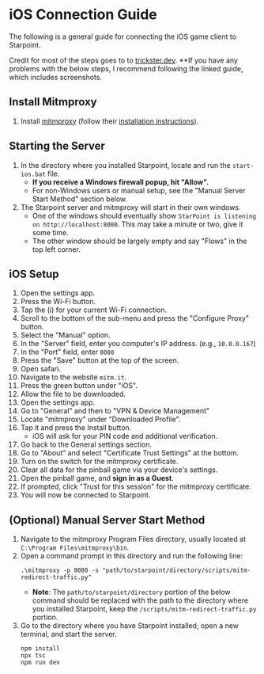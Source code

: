 # iOS Connection Guide
The following is a general guide for connecting the iOS game client to Starpoint.

Credit for most of the steps goes to to [trickster.dev](https://www.trickster.dev/post/setting-up-mitmproxy-with-ios17.1/).
**If you have any problems with the below steps, I recommend following the linked guide, which includes screenshots.

## Install Mitmproxy
1. Install [mitmproxy](https://mitmproxy.org) (follow their [installation instructions](https://docs.mitmproxy.org/stable/overview-installation/)).

## Starting the Server
1. In the directory where you installed Starpoint, locate and run the ``start-ios.bat`` file.
   - **If you receive a Windows firewall popup, hit "Allow".**
   - For non-Windows users or manual setup, see the "Manual Server Start Method" section below.
2. The Starpoint server and mitmproxy will start in their own windows.
   - One of the windows should eventually show ``StarPoint is listening on http://localhost:8000``. This may take a minute or two, give it some time.
   - The other window should be largely empty and say "Flows" in the top left corner.

## iOS Setup
1. Open the settings app.
2. Press the Wi-Fi button.
3. Tap the (i) for your current Wi-Fi connection.
4. Scroll to the bottom of the sub-menu and press the "Configure Proxy" button.
5. Select the "Manual" option.
6. In the "Server" field, enter you computer's IP address. (e.g., `10.0.0.167`)
7. In the "Port" field, enter `8080`
8. Press the "Save" button at the top of the screen.
9. Open safari.
10. Navigate to the website ``mitm.it``.
11. Press the green button under "iOS".
12. Allow the file to be downloaded.
13. Open the settings app.
14. Go to "General" and then to "VPN & Device Management"
15. Locate "mitmproxy" under "Downloaded Profile".
16. Tap it and press the Install button.
    - iOS will ask for your PIN code and additional verification.
17. Go back to the General settings section.
18. Go to "About" and select "Certificate Trust Settings" at the bottom.
19. Turn on the switch for the mitmproxy certificate.
20. Clear all data for the pinball game via your device's settings.
21. Open the pinball game, and **sign in as a Guest**.
22. If prompted, click "Trust for this session" for the mitmproxy certificate.
23. You will now be connected to Starpoint.

## (Optional) Manual Server Start Method
1. Navigate to the mitmproxy Program Files directory, usually located at ``C:\Program Files\mitmproxy\bin``.
2. Open a command prompt in this directory and run the following line:
   ```
   .\mitmproxy -p 8080 -s "path/to/starpoint/directory/scripts/mitm-redirect-traffic.py"
   ```
   - **Note**: The ``path/to/starpoint/directory`` portion of the below command should be replaced with the path to the directory where you installed Starpoint, keep the ``/scripts/mitm-redirect-traffic.py`` portion.
3. Go to the directory where you have Starpoint installed; open a new terminal, and start the server.
   ```
   npm install
   npx tsc
   npm run dev
   ```